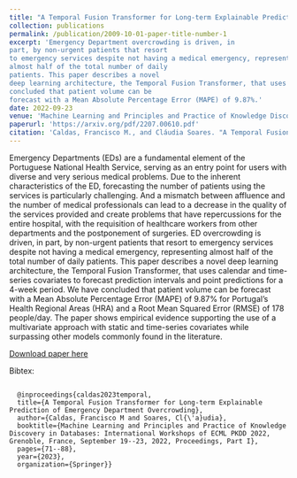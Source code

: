 ```yaml
---
title: "A Temporal Fusion Transformer for Long-term Explainable Prediction of Emergency Department Overcrowding"
collection: publications
permalink: /publication/2009-10-01-paper-title-number-1
excerpt: 'Emergency Department overcrowding is driven, in
part, by non-urgent patients that resort
to emergency services despite not having a medical emergency, representing
almost half of the total number of daily
patients. This paper describes a novel
deep learning architecture, the Temporal Fusion Transformer, that uses calendar and time-series covariates to forecast prediction intervals and point predictions for a 4-week period. We have
concluded that patient volume can be
forecast with a Mean Absolute Percentage Error (MAPE) of 9.87%.'
date: 2022-09-23
venue: 'Machine Learning and Principles and Practice of Knowledge Discovery in Databases: International Workshops of ECML PKDD 2022'
paperurl: 'https://arxiv.org/pdf/2207.00610.pdf'
citation: 'Caldas, Francisco M., and Cláudia Soares. "A Temporal Fusion Transformer for Long-term Explainable Prediction of Emergency Department Overcrowding." Machine Learning and Principles and Practice of Knowledge Discovery in Databases: International Workshops of ECML PKDD 2022, Grenoble, France, September 19–23, 2022, Proceedings, Part I. Cham: Springer Nature Switzerland.'
---
```



Emergency Departments (EDs) are a
fundamental element of the Portuguese
National Health Service, serving as an
entry point for users with diverse and
very serious medical problems. Due to
the inherent characteristics of the ED,
forecasting the number of patients using the services is particularly challenging. And a mismatch between affluence and the number of medical professionals can lead to a decrease in the
quality of the services provided and create problems that have repercussions
for the entire hospital, with the requisition of healthcare workers from other
departments and the postponement of
surgeries. ED overcrowding is driven, in
part, by non-urgent patients that resort
to emergency services despite not having a medical emergency, representing
almost half of the total number of daily
patients. This paper describes a novel
deep learning architecture, the Temporal Fusion Transformer, that uses calendar and time-series covariates to forecast prediction intervals and point predictions for a 4-week period. We have
concluded that patient volume can be
forecast with a Mean Absolute Percentage Error (MAPE) of 9.87% for Portugal’s Health Regional Areas (HRA) and
a Root Mean Squared Error (RMSE) of 178 people/day. The paper shows empirical evidence supporting the use of a
multivariate approach with static and
time-series covariates while surpassing
other models commonly found in the literature.


[Download paper here](https://arxiv.org/pdf/2207.00610.pdf)

Bibtex:

<code>
  @inproceedings{caldas2023temporal,
  title={A Temporal Fusion Transformer for Long-term Explainable Prediction of Emergency Department Overcrowding},
  author={Caldas, Francisco M and Soares, Cl{\'a}udia},
  booktitle={Machine Learning and Principles and Practice of Knowledge Discovery in Databases: International Workshops of ECML PKDD 2022, Grenoble, France, September 19--23, 2022, Proceedings, Part I},
  pages={71--88},
  year={2023},
  organization={Springer}}
  </code>
